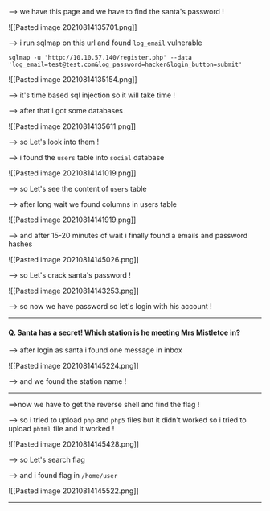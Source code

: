 --> we have this page and we have to find the santa's password !

![[Pasted image 20210814135701.png]]

--> i run sqlmap on this url and found `log_email` vulnerable 

```
sqlmap -u 'http://10.10.57.140/register.php' --data 'log_email=test@test.com&log_password=hacker&login_button=submit'
```

![[Pasted image 20210814135154.png]]

--> it's time based sql injection so it will take time !

--> after that i got some databases 

![[Pasted image 20210814135611.png]]

--> so Let's look into them !

--> i found the `users` table into `social` database 

![[Pasted image 20210814141019.png]]

--> so Let's see the content of `users` table 

--> after long wait we found columns in users table 

![[Pasted image 20210814141919.png]]

--> and after 15-20 minutes of wait i finally found a emails and password hashes 

![[Pasted image 20210814145026.png]]

--> so Let's crack santa's password !

![[Pasted image 20210814143253.png]]

--> so now we have password so let's login with his account !

----

#### Q. Santa has a secret! Which station is he meeting Mrs Mistletoe in?

--> after login as santa i found one message in inbox 

![[Pasted image 20210814145224.png]]

--> and we found the station name !

-----

==>now we have to get the reverse shell and find the flag !

--> so i tried to upload `php` and `php5` files but it didn't worked so i tried to upload `phtml` file and it worked !

![[Pasted image 20210814145428.png]]

--> so Let's search flag 

--> and i found flag in `/home/user`  

![[Pasted image 20210814145522.png]]

-----